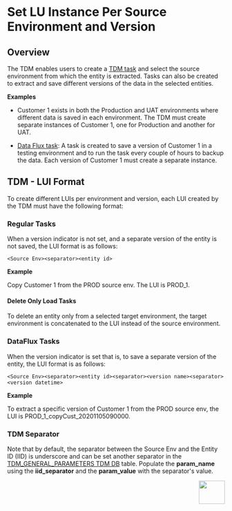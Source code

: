 # Set LU Instance Per Source Environment and Version

## Overview

The TDM enables users to create a [TDM task](/articles/TDM/tdm_overview/02_tdm_glossary.md#task) and select the source environment from which the entity is extracted. Tasks can also be created to extract and save different versions of the data in the selected entities.

**Examples**

- Customer 1 exists in both the Production and UAT environments where different data is saved in each environment. The TDM must create separate instances of Customer 1, one for Production and another for UAT.

- [Data Flux task](/articles/TDM/tdm_overview/02_tdm_glossary.md#data-flux): A task is created to save a version of Customer 1 in a testing environment and to run the task every couple of hours to backup the data. Each version of Customer 1 must create a separate instance.

  

## TDM - LUI Format

To create different LUIs per environment and version, each LUI created by the TDM must have the following format: 

### Regular Tasks

When a version indicator is not set, and a separate version of the entity is not saved, the LUI format is as follows: 

```
<Source Env><separator><entity id>
```

 **Example**

Copy Customer 1 from the PROD source env. The LUI is PROD_1.

#### Delete Only Load Tasks

To delete an entity only from a selected target environment, the target environment is concatenated to the LUI instead of the source environment.

### DataFlux Tasks

When the version indicator is set that is, to save a separate version of the entity, the LUI format is as follows: 

```
<Source Env><separator><entity id><separator><version name><separator><version datetime>
```

**Example**

To extract a specific version of Customer 1 from the PROD source env, the LUI is PROD_1_copyCust_20201105090000. 

### TDM Separator

Note that by default, the separator between the Source Env and the Entity ID (IID) is underscore and can be set another separator in the [TDM_GENERAL_PARAMETERS TDM DB](/articles/TDM/tdm_architecture/02_tdm_database.md#tdm_general_parameters) table. Populate the **param_name** using the **iid_separator** and the **param_value** with the separator's value.   



[<img align="right" width="60" height="54" src="/articles/images/Next.png">](02_tdm_implementation_flow.md)
